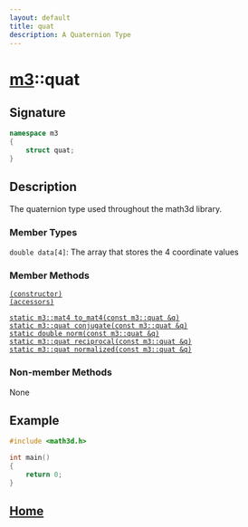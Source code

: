```yaml
---
layout: default
title: quat
description: A Quaternion Type
---
```


# [m3](https://developergy.github.io/math3d/)::quat

## Signature

```c++
namespace m3
{
    struct quat;
}
```

## Description

The quaternion type used throughout the math3d library.

### Member Types

`double data[4]`: The array that stores the 4 coordinate values

### Member Methods

[`(constructor)`](../functions/quat/constructor.md)  
[`(accessors)`](../functions/quat/accessors.md)  
  
[`static m3::mat4 to_mat4(const m3::quat &q)`](../functions/quat/to_mat4.md)  
[`static m3::quat conjugate(const m3::quat &q)`]()  
[`static double norm(const m3::quat &q)`]()  
[`static m3::quat reciprocal(const m3::quat &q)`]()  
[`static m3::quat normalized(const m3::quat &q)`]()

### Non-member Methods

None

## Example

```c++
#include <math3d.h>

int main()
{
    return 0;
}
```

## [Home](https://developergy.github.io/math3d/)